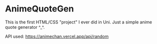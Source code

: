# AnimeQuoteGen

This is the first HTML/CSS "project" I ever did in Uni. Just a simple anime quote generator ^_^.


API used: https://animechan.vercel.app/api/random
